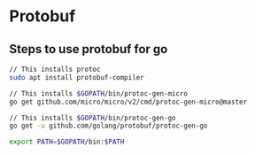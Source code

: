 # Protobuf

## Steps to use protobuf for go

```bash
// This installs protoc
sudo apt install protobuf-compiler

// This installs $GOPATH/bin/protoc-gen-micro
go get github.com/micro/micro/v2/cmd/protoc-gen-micro@master

// This installs $GOPATH/bin/protoc-gen-go
go get -u github.com/golang/protobuf/protoc-gen-go

export PATH=$GOPATH/bin:$PATH
```
